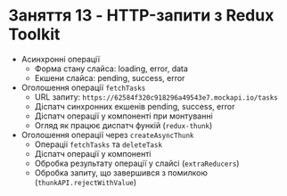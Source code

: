 # Заняття 13 - HTTP-запити з Redux Toolkit

- Асинхронні операції
  - Форма стану слайса: loading, error, data
  - Екшени слайса: pending, success, error
- Оголошення операції `fetchTasks`
  - URL запиту: `https://62584f320c918296a49543e7.mockapi.io/tasks`
  - Діспатч синхронних екшенів pending, success, error
  - Діспатч операції у компоненті при монтуванні
  - Огляд як працює диспатч функій (`redux-thunk`)
- Оголошення операції через `createAsyncThunk`
  - Операціі `fetchTasks` та `deleteTask`
  - Діспатч операції у компоненті
  - Обробка результату операції у слайсі (`extraReducers`)
  - Обробка запиту, що завершився з помилкою (`thunkAPI.rejectWithValue`)
